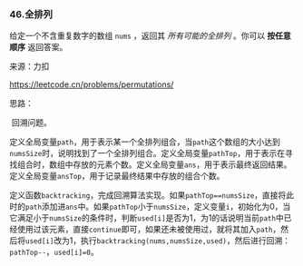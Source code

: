 ### 46.全排列

给定一个不含重复数字的数组 `nums` ，返回其 *所有可能的全排列* 。你可以 **按任意顺序** 返回答案。

来源：力扣

https://leetcode.cn/problems/permutations/



思路：

​		回溯问题。

​		定义全局变量`path`，用于表示某一个全排列组合，当`path`这个数组的大小达到`numsSize`时，说明找到了一个全排列组合。定义全局变量`pathTop`，用于表示在寻找组合时，数组中存放的元素个数。定义全局变量`ans`，用于表示最终返回结果。定义全局变量`ansTop`，用于记录最终结果中存放的组合个数。

​		定义函数`backtracking`，完成回溯算法实现。如果`pathTop==numsSize`，直接将此时的`path`添加进`ans`中。如果`pathTop`小于`numsSize`，定义变量`i`，初始化为0，当它满足小于`numsSize`的条件时，判断`used[i]`是否为1，为1的话说明当前`path`中已经使用过该元素，直接`continue`即可，如果还未被使用过，就将其加入`path`，然后将`used[i]`改为1，执行`backtracking(nums,numsSize,used)`，然后进行回溯：`pathTop--`，`used[i]=0`。